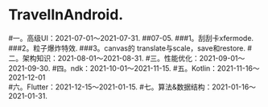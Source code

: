 # TravelInAndroid. 
#一。高级UI：2021-07-01～2021-07-31. 
##07-05. 
###1。刮刮卡xfermode. 
###2。粒子爆炸特效. 
###3。canvas的 translate与scale，save和restore. 
#二。架构知识：2021-08-01～2021-08-31. 
#三。性能优化：2021-09-01～2021-09-30. 
#四。ndk：2021-10-01～2021-11-15. 
#五。Kotlin：2021-11-16～2021-12-01  
#六。Flutter：2021-12-15～2021-01-15. 
#七。算法&数据结构：2021-01-16～2021-01-31. 
